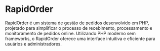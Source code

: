 # RapidOrder
RapidOrder é um sistema de gestão de pedidos desenvolvido em PHP, projetado para simplificar o processo de recebimento, processamento e monitoramento de pedidos online. Utilizando PHP moderno sem frameworks, o RapidOrder oferece uma interface intuitiva e eficiente para usuários e administradores.

